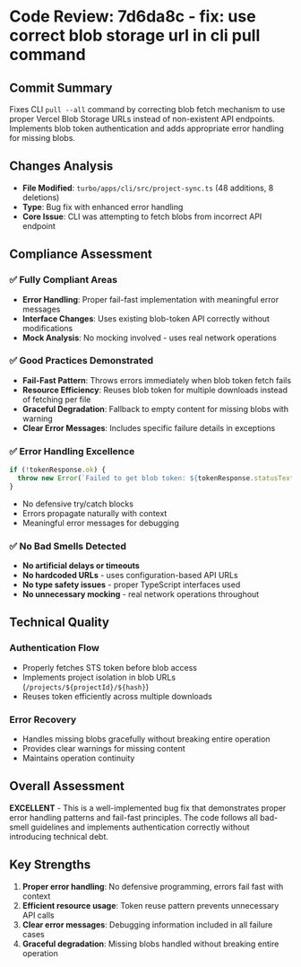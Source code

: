 # Code Review: 7d6da8c - fix: use correct blob storage url in cli pull command

## Commit Summary
Fixes CLI `pull --all` command by correcting blob fetch mechanism to use proper Vercel Blob Storage URLs instead of non-existent API endpoints. Implements blob token authentication and adds appropriate error handling for missing blobs.

## Changes Analysis
- **File Modified**: `turbo/apps/cli/src/project-sync.ts` (48 additions, 8 deletions)
- **Type**: Bug fix with enhanced error handling
- **Core Issue**: CLI was attempting to fetch blobs from incorrect API endpoint

## Compliance Assessment

### ✅ Fully Compliant Areas
- **Error Handling**: Proper fail-fast implementation with meaningful error messages
- **Interface Changes**: Uses existing blob-token API correctly without modifications
- **Mock Analysis**: No mocking involved - uses real network operations

### ✅ Good Practices Demonstrated
- **Fail-Fast Pattern**: Throws errors immediately when blob token fetch fails
- **Resource Efficiency**: Reuses blob token for multiple downloads instead of fetching per file
- **Graceful Degradation**: Fallback to empty content for missing blobs with warning
- **Clear Error Messages**: Includes specific failure details in exceptions

### ✅ Error Handling Excellence
```typescript
if (!tokenResponse.ok) {
  throw new Error(`Failed to get blob token: ${tokenResponse.statusText}`);
}
```
- No defensive try/catch blocks
- Errors propagate naturally with context
- Meaningful error messages for debugging

### ✅ No Bad Smells Detected
- **No artificial delays or timeouts**
- **No hardcoded URLs** - uses configuration-based API URLs
- **No type safety issues** - proper TypeScript interfaces used
- **No unnecessary mocking** - real network operations throughout

## Technical Quality

### Authentication Flow
- Properly fetches STS token before blob access
- Implements project isolation in blob URLs (`/projects/${projectId}/${hash}`)
- Reuses token efficiently across multiple downloads

### Error Recovery
- Handles missing blobs gracefully without breaking entire operation
- Provides clear warnings for missing content
- Maintains operation continuity

## Overall Assessment
**EXCELLENT** - This is a well-implemented bug fix that demonstrates proper error handling patterns and fail-fast principles. The code follows all bad-smell guidelines and implements authentication correctly without introducing technical debt.

## Key Strengths
1. **Proper error handling**: No defensive programming, errors fail fast with context
2. **Efficient resource usage**: Token reuse pattern prevents unnecessary API calls
3. **Clear error messages**: Debugging information included in all failure cases
4. **Graceful degradation**: Missing blobs handled without breaking entire operation